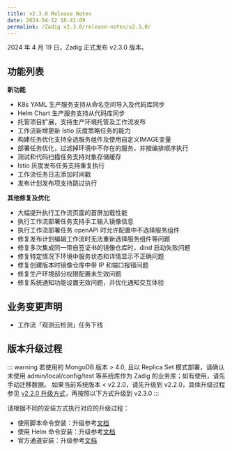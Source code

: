 ```yaml
---
title: v2.3.0 Release Notes
date: 2024-04-12 16:41:09
permalink: /Zadig v2.3.0/release-notes/v2.3.0/
---
```


2024 年 4 月 19 日，Zadig 正式发布 v2.3.0 版本。

## 功能列表
**新功能**
- K8s YAML 生产服务支持从命名空间导入及代码库同步
- Helm Chart 生产服务支持从代码库同步
- 托管项目扩展，支持生产环境托管及工作流发布
- 工作流新增更新 Istio 灰度策略任务的能力
- 构建任务优化支持全选服务组件及使用自定义IMAGE变量
- 部署任务优化，过滤掉环境中不存在的服务，并按编排顺序执行
- 测试和代码扫描任务支持对象存储缓存
- Istio 灰度发布任务支持重复执行
- 工作流任务日志添加时间戳
- 发布计划发布项支持跳过执行

**其他修复及优化**
- 大幅提升执行工作流页面的首屏加载性能
- 执行工作流部署任务支持手工输入镜像信息
- 执行工作流部署任务 openAPI 时允许配置中不选择服务组件
- 修复发布计划编辑工作流时无法重新选择服务组件等问题
- 修复多次集成同一带自签证书的镜像仓库时，dind 启动失败问题 
- 修复特定情况下环境中服务状态和详情显示不正确问题
- 修复创建版本时镜像仓库中带 IP 和端口报错问题
- 修复生产环境部分权限配置未生效问题
- 修复系统通知功能设置无效问题，并优化通知交互体验


## 业务变更声明

- 工作流「观测云检测」任务下线


## 版本升级过程

::: warning
若使用的 MongoDB 版本 > 4.0, 且以 Replica Set 模式部署，请确认未使用 admin/local/config/test 等系统库作为 Zadig 的业务库；如有使用，请先手动迁移数据。
如果当前系统版本 < v2.2.0，请先升级到 v2.2.0，具体升级过程参见 [v2.2.0 升级方式](/Zadig%20v2.2.0/release-notes/v2.2.0/#版本升级过程)，再按照以下方式升级到 v2.3.0
:::


请根据不同的安装方式执行对应的升级过程：

- 使用脚本命令安装：升级参考[文档](/Zadig%20v2.3.0/install/helm-deploy/#升级)
- 使用 Helm 命令安装：升级参考[文档](/Zadig%20v2.3.0/install/helm-deploy/#升级)
- 官方通道安装：升级参考[文档](/Zadig%20v2.3.0/stable/install/#升级)




